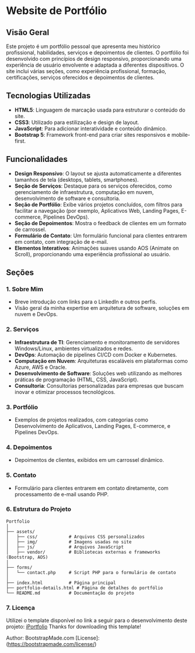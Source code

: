 # Website de Portfólio

## Visão Geral

Este projeto é um portfólio pessoal que apresenta meu histórico profissional, habilidades, serviços e depoimentos de clientes. O portfólio foi desenvolvido com princípios de design responsivo, proporcionando uma experiência de usuário envolvente e adaptada a diferentes dispositivos. O site inclui várias seções, como experiência profissional, formação, certificações, serviços oferecidos e depoimentos de clientes.

## Tecnologias Utilizadas

- **HTML5**: Linguagem de marcação usada para estruturar o conteúdo do site.
- **CSS3**: Utilizado para estilização e design de layout.
- **JavaScript**: Para adicionar interatividade e conteúdo dinâmico.
- **Bootstrap 5**: Framework front-end para criar sites responsivos e mobile-first.

## Funcionalidades

- **Design Responsivo**: O layout se ajusta automaticamente a diferentes tamanhos de tela (desktops, tablets, smartphones).
- **Seção de Serviços**: Destaque para os serviços oferecidos, como gerenciamento de infraestrutura, computação em nuvem, desenvolvimento de software e consultoria.
- **Seção de Portfólio**: Exibe vários projetos concluídos, com filtros para facilitar a navegação (por exemplo, Aplicativos Web, Landing Pages, E-commerce, Pipelines DevOps).
- **Seção de Depoimentos**: Mostra o feedback de clientes em um formato de carrossel.
- **Formulário de Contato**: Um formulário funcional para clientes entrarem em contato, com integração de e-mail.
- **Elementos Interativos**: Animações suaves usando AOS (Animate on Scroll), proporcionando uma experiência profissional ao usuário.

## Seções

### 1. **Sobre Mim**
   - Breve introdução com links para o LinkedIn e outros perfis.
   - Visão geral da minha expertise em arquitetura de software, soluções em nuvem e DevOps.

### 2. **Serviços**
   - **Infraestrutura de TI**: Gerenciamento e monitoramento de servidores Windows/Linux, ambientes virtualizados e redes.
   - **DevOps**: Automação de pipelines CI/CD com Docker e Kubernetes.
   - **Computação em Nuvem**: Arquiteturas escaláveis em plataformas como Azure, AWS e Oracle.
   - **Desenvolvimento de Software**: Soluções web utilizando as melhores práticas de programação (HTML, CSS, JavaScript).
   - **Consultoria**: Consultorias personalizadas para empresas que buscam inovar e otimizar processos tecnológicos.

### 3. **Portfólio**
   - Exemplos de projetos realizados, com categorias como Desenvolvimento de Aplicativos, Landing Pages, E-commerce, e Pipelines DevOps.

### 4. **Depoimentos**
   - Depoimentos de clientes, exibidos em um carrossel dinâmico.

### 5. **Contato**
   - Formulário para clientes entrarem em contato diretamente, com processamento de e-mail usando PHP.

### 6. **Estrutura do Projeto**
```
Portfolio
│
├── assets/
│   ├── css/            # Arquivos CSS personalizados
│   ├── img/            # Imagens usadas no site
│   ├── js/             # Arquivos JavaScript
│   ├── vendor/         # Bibliotecas externas e frameworks (Bootstrap, AOS)
│
├── forms/
│   └── contact.php     # Script PHP para o formulário de contato
│
├── index.html          # Página principal
├── portfolio-details.html # Página de detalhes do portfólio
└── README.md           # Documentação do projeto
```
### 7. **Licença**


Utilizei o template disponível no link a seguir para o desenvolvimento deste projeto: [iPortfolio](https://bootstrapmade.com/iportfolio-bootstrap-portfolio-websites-template/) 
Thanks for downloading this template!

Author: BootstrapMade.com
[License]: (https://bootstrapmade.com/license/)
